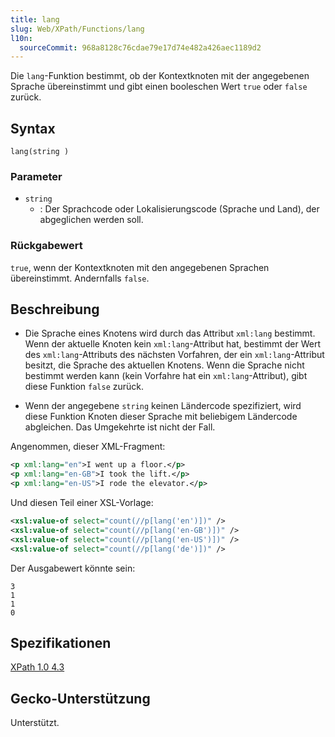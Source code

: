 ```yaml
---
title: lang
slug: Web/XPath/Functions/lang
l10n:
  sourceCommit: 968a8128c76cdae79e17d74e482a426aec1189d2
---
```


Die `lang`-Funktion bestimmt, ob der Kontextknoten mit der angegebenen Sprache übereinstimmt und gibt einen booleschen Wert `true` oder `false` zurück.

## Syntax

```plain
lang(string )
```

### Parameter

- `string`
  - : Der Sprachcode oder Lokalisierungscode (Sprache und Land), der abgeglichen werden soll.

### Rückgabewert

`true`, wenn der Kontextknoten mit den angegebenen Sprachen übereinstimmt. Andernfalls `false`.

## Beschreibung

- Die Sprache eines Knotens wird durch das Attribut `xml:lang` bestimmt. Wenn der aktuelle Knoten kein `xml:lang`-Attribut hat, bestimmt der Wert des `xml:lang`-Attributs des nächsten Vorfahren, der ein `xml:lang`-Attribut besitzt, die Sprache des aktuellen Knotens. Wenn die Sprache nicht bestimmt werden kann (kein Vorfahre hat ein `xml:lang`-Attribut), gibt diese Funktion `false` zurück.

- Wenn der angegebene `string` keinen Ländercode spezifiziert, wird diese Funktion Knoten dieser Sprache mit beliebigem Ländercode abgleichen. Das Umgekehrte ist nicht der Fall.

Angenommen, dieser XML-Fragment:

```xml
<p xml:lang="en">I went up a floor.</p>
<p xml:lang="en-GB">I took the lift.</p>
<p xml:lang="en-US">I rode the elevator.</p>
```

Und diesen Teil einer XSL-Vorlage:

```xml
<xsl:value-of select="count(//p[lang('en')])" />
<xsl:value-of select="count(//p[lang('en-GB')])" />
<xsl:value-of select="count(//p[lang('en-US')])" />
<xsl:value-of select="count(//p[lang('de')])" />
```

Der Ausgabewert könnte sein:

```plain
3
1
1
0
```

## Spezifikationen

[XPath 1.0 4.3](https://www.w3.org/TR/1999/REC-xpath-19991116/#function-lang)

## Gecko-Unterstützung

Unterstützt.
